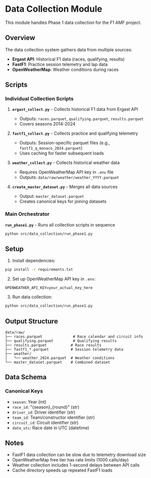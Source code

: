 # Data Collection Module

This module handles Phase 1 data collection for the F1 AMF project.

## Overview

The data collection system gathers data from multiple sources:
- **Ergast API**: Historical F1 data (races, qualifying, results)
- **FastF1**: Practice session telemetry and lap data
- **OpenWeatherMap**: Weather conditions during races

## Scripts

### Individual Collection Scripts

1. **`ergast_collect.py`** - Collects historical F1 data from Ergast API
   - Outputs: `races.parquet`, `qualifying.parquet`, `results.parquet`
   - Covers seasons 2014-2024

2. **`fastf1_collect.py`** - Collects practice and qualifying telemetry
   - Outputs: Session-specific parquet files (e.g., `fastf1_q_monaco_2024.parquet`)
   - Uses caching for faster subsequent loads

3. **`weather_collect.py`** - Collects historical weather data
   - Requires OpenWeatherMap API key in `.env` file
   - Outputs: `data/raw/weather/weather_YYYY.parquet`

4. **`create_master_dataset.py`** - Merges all data sources
   - Output: `master_dataset.parquet`
   - Creates canonical keys for joining datasets

### Main Orchestrator

**`run_phase1.py`** - Runs all collection scripts in sequence
```bash
python src/data_collection/run_phase1.py
```

## Setup

1. Install dependencies:
```bash
pip install -r requirements.txt
```

2. Set up OpenWeatherMap API key in `.env`:
```
OPENWEATHER_API_KEY=your_actual_key_here
```

3. Run data collection:
```bash
python src/data_collection/run_phase1.py
```

## Output Structure

```
data/raw/
├── races.parquet              # Race calendar and circuit info
├── qualifying.parquet         # Qualifying results
├── results.parquet           # Race results
├── fastf1_*.parquet          # Session telemetry data
├── weather/
│   └── weather_2024.parquet  # Weather conditions
└── master_dataset.parquet    # Combined dataset
```

## Data Schema

### Canonical Keys
- `season`: Year (int)
- `race_id`: "{season}_{round}" (str)
- `driver_id`: Driver identifier (str)
- `team_id`: Team/constructor identifier (str)
- `circuit_id`: Circuit identifier (str)
- `date_utc`: Race date in UTC (datetime)

## Notes

- FastF1 data collection can be slow due to telemetry download size
- OpenWeatherMap free tier has rate limits (1000 calls/day)
- Weather collection includes 1-second delays between API calls
- Cache directory speeds up repeated FastF1 loads